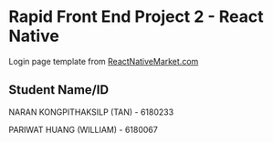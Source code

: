 ﻿# Rapid Front End Project 2 - React Native

Login page template from [ReactNativeMarket.com](http://reactnativemarket.com/) 

## Student Name/ID

NARAN KONGPITHAKSILP (TAN) - 6180233

PARIWAT HUANG (WILLIAM) - 6180067
